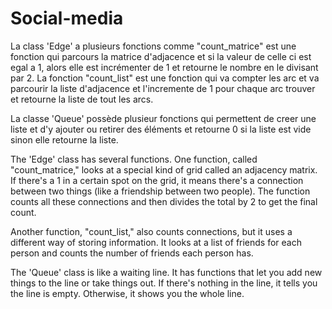 # Social-media

La class 'Edge' a plusieurs fonctions comme "count_matrice" est une  fonction qui parcours la matrice d'adjacence et si la valeur de celle ci est egal a 1,
alors elle est incrémenter de 1 et retourne le nombre en le divisant par 2.
La fonction "count_list" est une fonction qui va compter les arc et va parcourir la liste d'adjacence et l'incremente de 1 pour chaque arc trouver et retourne la liste de tout les arcs.

La classe 'Queue' possède plusieur fonctions qui permettent de creer une liste et d'y ajouter ou retirer des éléments et retourne 0 si la liste est vide sinon elle retourne la liste.



The 'Edge' class has several functions. One function, called "count_matrice," looks at a special kind of grid called an adjacency matrix. If there's a 1 in a certain spot on the grid, it means there's a connection between two things (like a friendship between two people). The function counts all these connections and then divides the total by 2 to get the final count.

Another function, "count_list," also counts connections, but it uses a different way of storing information. It looks at a list of friends for each person and counts the number of friends each person has.

The 'Queue' class is like a waiting line. It has functions that let you add new things to the line or take things out. If there's nothing in the line, it tells you the line is empty. Otherwise, it shows you the whole line.
